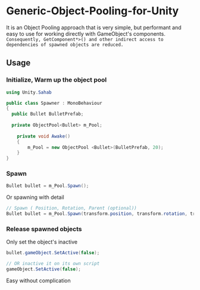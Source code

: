 # Generic-Object-Pooling-for-Unity

It is an Object Pooling approach that is very simple, but performant and easy to use for working directly with GameObject's components.```
Consequently, GetComponent*>() and other indirect access to dependencies of spawned objects are reduced.```
## Usage
### Initialize, Warm up the object pool
``` csharp
using Unity.Sahab

public class Spawner : MonoBehaviour
{
  public Bullet BulletPrefab;
  
  private ObjectPool<Bullet> m_Pool;
  
	private void Awake()
	{
		m_Pool = new ObjectPool <Bullet>(BulletPrefab, 20);
	}
}

```

### Spawn
``` csharp
Bullet bullet = m_Pool.Spawn();
```
Or spawning with detail
``` csharp
// Spawn ( Position, Rotation, Parent (optional))
Bullet bullet = m_Pool.Spawn(transform.position, transform.rotation, transform);
```

### Release spawned objects
Only set the object's inactive

```csharp
bullet.gameObject.SetActive(false);

// OR inactive it on its own script
gameObject.SetActive(false);
```

Easy without complication


